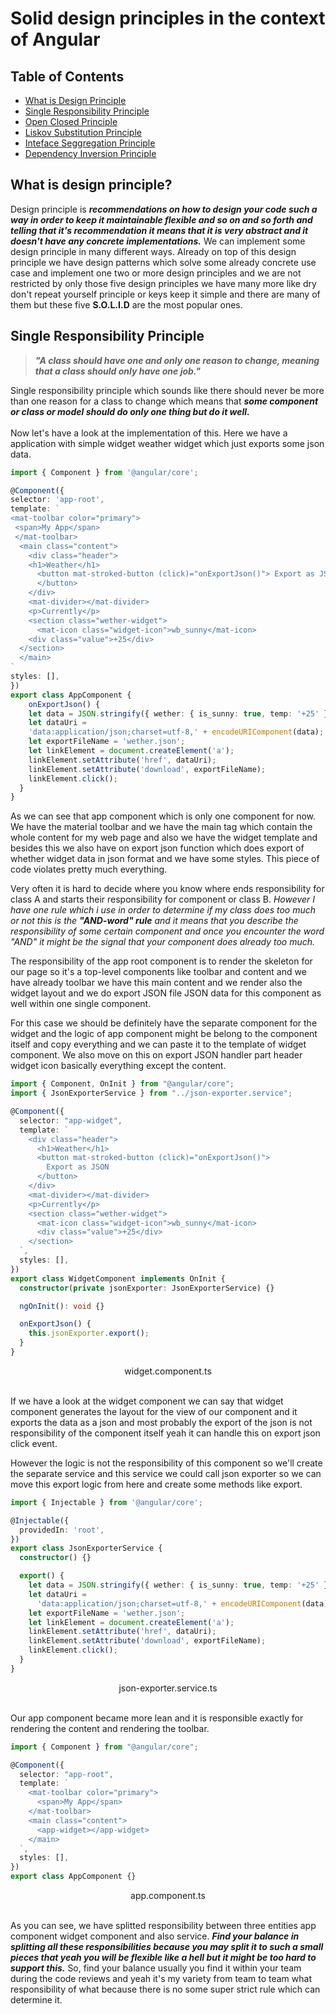 # Solid design principles in the context of Angular

## Table of Contents

- [What is Design Principle](#what-is-design-principle)
- [Single Responsibility Principle](#single-responsibility-principle)
- [Open Closed Principle](#open-closed-principle)
- [Liskov Substitution Principle](#liskov-substitution-principle)
- [Inteface Seggregation Principle](#interface-seggregation-principle)
- [Dependency Inversion Principle](#dependency-invesrion-principle)

## What is design principle?

Design principle is <em><strong>recommendations on how to design your code such a way in order to keep it maintainable flexible and so on and so forth and telling that it's recommendation it means that it is very abstract and it doesn't have any concrete implementations.</strong></em>&nbsp;We can implement some design principle in many different ways. Already on top of this design principle we have design patterns which solve some already concrete use case and implement one two or more design principles and we are not restricted by only those five design principles we have many more like dry don't repeat yourself principle or keys keep it simple and there are many of them but these five <strong>S.O.L.I.D</strong> are the most popular ones.

## Single Responsibility Principle

<blockquote><em><strong>"A class should have one and only one reason to change, meaning that a class should only have one job."</strong></em></blockquote>
Single responsibility principle which sounds like there should never  be more than one reason for a class to change which means that <em><strong>some component or class or model should do only one thing but do it well.</strong></em>
<br/><br/>
Now  let's have a look at the implementation of this. Here we have a application with simple widget weather widget which just exports some json data.

```typescript
import { Component } from '@angular/core';

@Component({
selector: 'app-root',
template: ` 
<mat-toolbar color="primary">
 <span>My App</span> 
 </mat-toolbar>
  <main class="content"> 
    <div class="header">
    <h1>Weather</h1>
      <button mat-stroked-button (click)="onExportJson()"> Export as JSON
      </button> 
    </div> 
    <mat-divider></mat-divider> 
    <p>Currently</p> 
    <section class="wether-widget">
      <mat-icon class="widget-icon">wb_sunny</mat-icon> 
    <div class="value">+25</div> 
  </section> 
  </main> 
`
styles: [],
})
export class AppComponent {
    onExportJson() {
    let data = JSON.stringify({ wether: { is_sunny: true, temp: '+25' } });
    let dataUri =
    'data:application/json;charset=utf-8,' + encodeURIComponent(data);
    let exportFileName = 'wether.json';
    let linkElement = document.createElement('a');
    linkElement.setAttribute('href', dataUri);
    linkElement.setAttribute('download', exportFileName);
    linkElement.click();
  }
}
```
As we can see that app component which is only one component for now. We have the material toolbar and we have the main tag which contain the  whole content for my web page and also we have the widget template and besides this we also have on export json function which does export of whether widget data in json format and we have some styles. This piece of code violates pretty much everything.

Very often it is hard to decide where you know where ends  responsibility for class A and starts their responsibility for component or class B. <em>However I have one rule which i use in order to determine if my class does too much or not this is the <strong>"AND-word" rule</strong> and it means that you describe the responsibility of some certain  component and once you encounter the word "AND" it might be the signal that your component  does already too much.</em>

The responsibility of the app root component is to render the skeleton for our page so it's a top-level components like toolbar and content and  we have already toolbar we have this main content and we render also the widget layout and  we do export JSON file JSON data for this component as well within one single component.


For this case we should be definitely have the separate component for the widget and the logic of app component might be belong to the component itself and copy everything and we can paste it to the template  of widget component. We also move on this on export JSON handler part header widget icon basically everything  except the content.

```typescript
import { Component, OnInit } from "@angular/core";
import { JsonExporterService } from "../json-exporter.service";

@Component({
  selector: "app-widget",
  template: `
    <div class="header">
      <h1>Weather</h1>
      <button mat-stroked-button (click)="onExportJson()">
        Export as JSON
      </button>
    </div>
    <mat-divider></mat-divider>
    <p>Currently</p>
    <section class="wether-widget">
      <mat-icon class="widget-icon">wb_sunny</mat-icon>
      <div class="value">+25</div>
    </section>
  `,
  styles: [],
})
export class WidgetComponent implements OnInit {
  constructor(private jsonExporter: JsonExporterService) {}

  ngOnInit(): void {}

  onExportJson() {
    this.jsonExporter.export();
  }
}
```

<center>widget.component.ts</center>
<br/>

If we have a look at the widget component we can say that widget component generates  the layout for the view of our component and it exports the data as a json and most probably the export of the json is not responsibility of the component itself yeah it can handle this on export json click event.

However the logic is not the responsibility of this component so we'll create the separate service and this service we could call json exporter so we can move this export logic from here and create some methods like export.

```typescript
import { Injectable } from '@angular/core';

@Injectable({
  providedIn: 'root',
})
export class JsonExporterService {
  constructor() {}

  export() {
    let data = JSON.stringify({ wether: { is_sunny: true, temp: '+25' } });
    let dataUri =
      'data:application/json;charset=utf-8,' + encodeURIComponent(data);
    let exportFileName = 'wether.json';
    let linkElement = document.createElement('a');
    linkElement.setAttribute('href', dataUri);
    linkElement.setAttribute('download', exportFileName);
    linkElement.click();
  }
}
```

<center>json-exporter.service.ts</center>
<br/>

Our app component became more lean and it  is responsible exactly for rendering the content and rendering the toolbar.

```typescript
import { Component } from "@angular/core";

@Component({
  selector: "app-root",
  template: `
    <mat-toolbar color="primary">
      <span>My App</span>
    </mat-toolbar>
    <main class="content">
      <app-widget></app-widget>
    </main>
  `,
  styles: [],
})
export class AppComponent {}
```

<center>app.component.ts</center>
<br/>

As you can see, we have splitted responsibility between three entities app component widget component and also service. <em><strong>Find your balance in splitting all these responsibilities because you may split it to such a small pieces that yeah you will be flexible like a hell but it might be too hard to support this.</strong></em> So, find your balance usually you find it within your team during the code reviews and yeah it's my variety from team to team what responsibility of what because there is no some super strict rule which can determine it.
